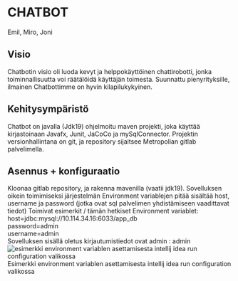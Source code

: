 # CHATBOT
Emil, Miro, Joni

## Visio

Chatbotin visio oli luoda kevyt ja helppokäyttöinen chattirobotti, jonka toiminnallisuutta voi räätälöidä käyttäjän toimesta. Suunnattu pienyrityksille, ilmainen Chatbottimme on hyvin kilapilukykyinen.

## Kehitysympäristö

Chatbot on javalla (Jdk19) ohjelmoitu maven projekti, joka käyttää kirjastoinaan Javafx, Junit, JaCoCo ja mySqlConnector. Projektin versionhallintana on git, ja repository sijaitsee Metropolian gitlab palvelimella.

## Asennus + konfiguraatio

Kloonaa gitlab repository, ja rakenna mavenilla (vaatii jdk19). Sovelluksen oikein toimimiseksi järjestelmän
Environment variablejen pitää sisältää host, username ja password (jotka ovat sql palvelimen yhdistämiseen vaadittavat tiedot)
Toimivat esimerkit / tämän hetkiset Environment variablet:  
host=jdbc:mysql://10.114.34.16:6033/app_db  
password=admin  
username=admin  
Sovelluksen sisällä oletus kirjautumistiedot ovat admin : admin  
![esimerkki environment variablen asettamisesta intellij idea run configuration valikossa](https://i.imgur.com/XPoav1a.png)  
Esimerkki environment variablen asettamisesta intellij idea run configuration valikossa